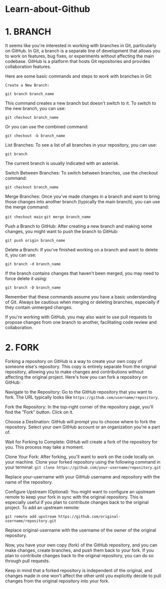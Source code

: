 # Learn-about-Github
# 1. BRANCH
It seems like you're interested in working with branches in Git, particularly on GitHub. In Git, a branch is a separate line of development that allows you to work on features, bug fixes, or experiments without affecting the main codebase. GitHub is a platform that hosts Git repositories and provides collaboration features.

Here are some basic commands and steps to work with branches in Git:

    Create a New Branch:

`git branch branch_name`

This command creates a new branch but doesn't switch to it. To switch to the new branch, you can use:

`git checkout branch_name`

Or you can use the combined command:

`git checkout -b branch_name`

List Branches:
To see a list of all branches in your repository, you can use:

`git branch`

The current branch is usually indicated with an asterisk.

Switch Between Branches:
To switch between branches, use the checkout command:

`git checkout branch_name`

Merge Branches:
Once you've made changes in a branch and want to bring those changes into another branch (typically the main branch), you can use the merge command:

`git checkout main`
`git merge branch_name`

Push a Branch to GitHub:
After creating a new branch and making some changes, you might want to push the branch to GitHub:

`git push origin branch_name`

Delete a Branch:
If you've finished working on a branch and want to delete it, you can use:

`git branch -d branch_name`

If the branch contains changes that haven't been merged, you may need to force delete it using:

`git branch -D branch_name`

Remember that these commands assume you have a basic understanding of Git. Always be cautious when merging or deleting branches, especially if they contain unmerged changes.

If you're working with GitHub, you may also want to use pull requests to propose changes from one branch to another, facilitating code review and collaboration.


# 2. FORK
Forking a repository on GitHub is a way to create your own copy of someone else's repository. This copy is entirely separate from the original repository, allowing you to make changes and contributions without affecting the original project. Here's how you can fork a repository on GitHub:

Navigate to the Repository:
Go to the GitHub repository that you want to fork. The URL typically looks like `https://github.com/username/repository`.

Fork the Repository:
In the top-right corner of the repository page, you'll find the "Fork" button. Click on it.

Choose a Destination:
GitHub will prompt you to choose where to fork the repository. Select your own GitHub account or an organization you're a part of.

Wait for Forking to Complete:
GitHub will create a fork of the repository for you. This process may take a moment.

Clone Your Fork:
After forking, you'll want to work on the code locally on your machine. Clone your forked repository using the following command in your terminal:
`git clone https://github.com/your-username/repository.git`



Replace your-username with your GitHub username and repository with the name of the repository.

Configure Upstream (Optional):
You might want to configure an upstream remote to keep your fork in sync with the original repository. This is especially useful if you plan to contribute changes back to the original project. To add an upstream remote:

`git remote add upstream https://github.com/original-username/repository.git`

Replace original-username with the username of the owner of the original repository.

Now, you have your own copy (fork) of the GitHub repository, and you can make changes, create branches, and push them back to your fork. If you plan to contribute changes back to the original repository, you can do so through pull requests.

Keep in mind that a forked repository is independent of the original, and changes made in one won't affect the other until you explicitly decide to pull changes from the original repository into your fork.
    

